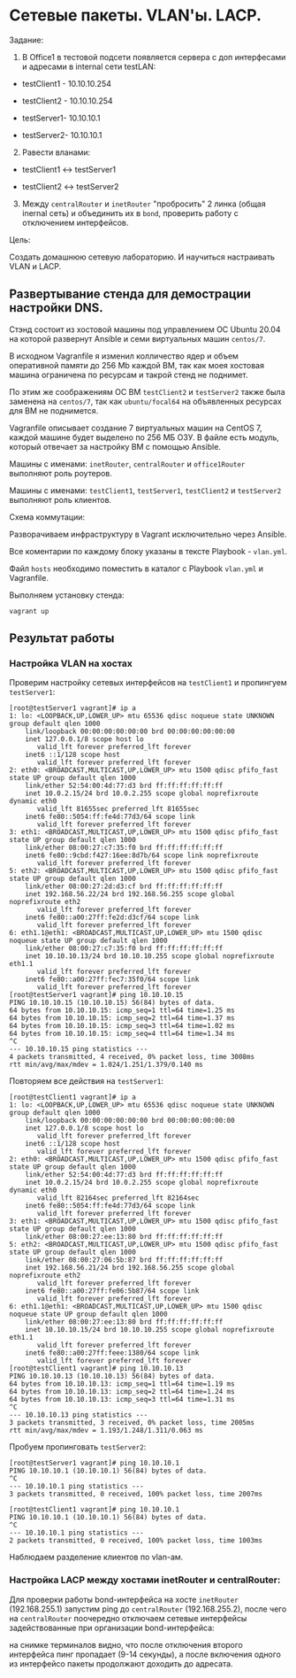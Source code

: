 # Сетевые пакеты. VLAN'ы. LACP.

Задание:

1. В Office1 в тестовой подсети появляется сервера с доп интерфесами и адресами
в internal сети testLAN:
 
- testClient1 - 10.10.10.254

- testClient2 - 10.10.10.254

- testServer1- 10.10.10.1 

- testServer2- 10.10.10.1

2. Равести вланами:

- testClient1 <-> testServer1

- testClient2 <-> testServer2

3. Между `centralRouter` и `inetRouter` "пробросить" 2 линка (общая inernal сеть) и объединить их в `bond`, проверить работу c отключением интерфейсов.

Цель:

Создать домашнюю сетевую лабораторию. И научиться настраивать VLAN и LACP.

## Развертывание стенда для демострации настройки DNS.

Стэнд состоит из хостовой машины под управлением ОС Ubuntu 20.04 на которой развернут Ansible и семи виртуальных машин `centos/7`.

В исходном Vagranfile я изменил колличество ядер и объем оперативной памяти до 256 Mb каждой ВМ, так как моея хостовая машина ограничена по ресурсам и такрой стенд не поднимет.

По этим же соображениям ОС ВМ `testClient2` и `testServer2` также была заменена на `centos/7`, так как `ubuntu/focal64` на объявленных ресурсах для ВМ не поднимется.

Vagranfile описывает создание 7 виртуальных машин на CentOS 7, каждой машине будет выделено по 256 МБ ОЗУ. В файле есть модуль, который отвечает за настройку ВМ с помощью Ansible.

Машины с именами: `inetRouter`, `centralRouter` и `office1Router` выполняют роль роутеров.

Машины с именами: `testClient1`, `testServer1`, `testClient2` и `testServer2` выполняют роль клиентов.

Схема коммутации:


Разворачиваем инфраструктуру в Vagrant исключительно через Ansible.

Все коментарии по каждому блоку указаны в тексте Playbook - `vlan.yml`.

Файл `hosts` необходимо поместить в каталог с Playbook `vlan.yml` и Vagranfile.

Выполняем установку стенда:

```
vagrant up
```

## Результат работы

### Настройка VLAN на хостах

Проверим настройку сетевых интерфейсов на `testClient1` и пропингуем `testServer1`:
```
[root@testServer1 vagrant]# ip a
1: lo: <LOOPBACK,UP,LOWER_UP> mtu 65536 qdisc noqueue state UNKNOWN group default qlen 1000
    link/loopback 00:00:00:00:00:00 brd 00:00:00:00:00:00
    inet 127.0.0.1/8 scope host lo
       valid_lft forever preferred_lft forever
    inet6 ::1/128 scope host 
       valid_lft forever preferred_lft forever
2: eth0: <BROADCAST,MULTICAST,UP,LOWER_UP> mtu 1500 qdisc pfifo_fast state UP group default qlen 1000
    link/ether 52:54:00:4d:77:d3 brd ff:ff:ff:ff:ff:ff
    inet 10.0.2.15/24 brd 10.0.2.255 scope global noprefixroute dynamic eth0
       valid_lft 81655sec preferred_lft 81655sec
    inet6 fe80::5054:ff:fe4d:77d3/64 scope link 
       valid_lft forever preferred_lft forever
3: eth1: <BROADCAST,MULTICAST,UP,LOWER_UP> mtu 1500 qdisc pfifo_fast state UP group default qlen 1000
    link/ether 08:00:27:c7:35:f0 brd ff:ff:ff:ff:ff:ff
    inet6 fe80::9cbd:f427:16ee:8d7b/64 scope link noprefixroute 
       valid_lft forever preferred_lft forever
5: eth2: <BROADCAST,MULTICAST,UP,LOWER_UP> mtu 1500 qdisc pfifo_fast state UP group default qlen 1000
    link/ether 08:00:27:2d:d3:cf brd ff:ff:ff:ff:ff:ff
    inet 192.168.56.22/24 brd 192.168.56.255 scope global noprefixroute eth2
       valid_lft forever preferred_lft forever
    inet6 fe80::a00:27ff:fe2d:d3cf/64 scope link 
       valid_lft forever preferred_lft forever
6: eth1.1@eth1: <BROADCAST,MULTICAST,UP,LOWER_UP> mtu 1500 qdisc noqueue state UP group default qlen 1000
    link/ether 08:00:27:c7:35:f0 brd ff:ff:ff:ff:ff:ff
    inet 10.10.10.13/24 brd 10.10.10.255 scope global noprefixroute eth1.1
       valid_lft forever preferred_lft forever
    inet6 fe80::a00:27ff:fec7:35f0/64 scope link 
       valid_lft forever preferred_lft forever
[root@testServer1 vagrant]# ping 10.10.10.15
PING 10.10.10.15 (10.10.10.15) 56(84) bytes of data.
64 bytes from 10.10.10.15: icmp_seq=1 ttl=64 time=1.25 ms
64 bytes from 10.10.10.15: icmp_seq=2 ttl=64 time=1.37 ms
64 bytes from 10.10.10.15: icmp_seq=3 ttl=64 time=1.02 ms
64 bytes from 10.10.10.15: icmp_seq=4 ttl=64 time=1.34 ms
^C
--- 10.10.10.15 ping statistics ---
4 packets transmitted, 4 received, 0% packet loss, time 3008ms
rtt min/avg/max/mdev = 1.024/1.251/1.379/0.140 ms
```

Повторяем все действия на `testServer1`:

```
[root@testClient1 vagrant]# ip a
1: lo: <LOOPBACK,UP,LOWER_UP> mtu 65536 qdisc noqueue state UNKNOWN group default qlen 1000
    link/loopback 00:00:00:00:00:00 brd 00:00:00:00:00:00
    inet 127.0.0.1/8 scope host lo
       valid_lft forever preferred_lft forever
    inet6 ::1/128 scope host 
       valid_lft forever preferred_lft forever
2: eth0: <BROADCAST,MULTICAST,UP,LOWER_UP> mtu 1500 qdisc pfifo_fast state UP group default qlen 1000
    link/ether 52:54:00:4d:77:d3 brd ff:ff:ff:ff:ff:ff
    inet 10.0.2.15/24 brd 10.0.2.255 scope global noprefixroute dynamic eth0
       valid_lft 82164sec preferred_lft 82164sec
    inet6 fe80::5054:ff:fe4d:77d3/64 scope link 
       valid_lft forever preferred_lft forever
3: eth1: <BROADCAST,MULTICAST,UP,LOWER_UP> mtu 1500 qdisc pfifo_fast state UP group default qlen 1000
    link/ether 08:00:27:ee:13:80 brd ff:ff:ff:ff:ff:ff
5: eth2: <BROADCAST,MULTICAST,UP,LOWER_UP> mtu 1500 qdisc pfifo_fast state UP group default qlen 1000
    link/ether 08:00:27:06:5b:87 brd ff:ff:ff:ff:ff:ff
    inet 192.168.56.21/24 brd 192.168.56.255 scope global noprefixroute eth2
       valid_lft forever preferred_lft forever
    inet6 fe80::a00:27ff:fe06:5b87/64 scope link 
       valid_lft forever preferred_lft forever
6: eth1.1@eth1: <BROADCAST,MULTICAST,UP,LOWER_UP> mtu 1500 qdisc noqueue state UP group default qlen 1000
    link/ether 08:00:27:ee:13:80 brd ff:ff:ff:ff:ff:ff
    inet 10.10.10.15/24 brd 10.10.10.255 scope global noprefixroute eth1.1
       valid_lft forever preferred_lft forever
    inet6 fe80::a00:27ff:feee:1380/64 scope link 
       valid_lft forever preferred_lft forever
[root@testClient1 vagrant]# ping 10.10.10.13
PING 10.10.10.13 (10.10.10.13) 56(84) bytes of data.
64 bytes from 10.10.10.13: icmp_seq=1 ttl=64 time=1.19 ms
64 bytes from 10.10.10.13: icmp_seq=2 ttl=64 time=1.24 ms
64 bytes from 10.10.10.13: icmp_seq=3 ttl=64 time=1.31 ms
^C
--- 10.10.10.13 ping statistics ---
3 packets transmitted, 3 received, 0% packet loss, time 2005ms
rtt min/avg/max/mdev = 1.193/1.248/1.311/0.063 ms
```
Пробуем пропинговать `testServer2`:

```
[root@testServer1 vagrant]# ping 10.10.10.1 
PING 10.10.10.1 (10.10.10.1) 56(84) bytes of data.
^C
--- 10.10.10.1 ping statistics ---
3 packets transmitted, 0 received, 100% packet loss, time 2007ms
```

```
[root@testClient1 vagrant]# ping 10.10.10.1 
PING 10.10.10.1 (10.10.10.1) 56(84) bytes of data.
^C
--- 10.10.10.1 ping statistics ---
2 packets transmitted, 0 received, 100% packet loss, time 1003ms
```
Наблюдаем разделение клиентов по vlan-ам.
### Настройка LACP между хостами inetRouter и centralRouter:

Для проверки работы bond-интерфейса на хосте `inetRouter` (192.168.255.1) запустим ping до `centralRouter` (192.168.255.2), после чего на `centralRouter` поочередно отключаем сетевые интерфейсы задействованные при организации bond-интерфейса:



на снимке терминалов видно, что после отключения второго интерфейса пинг пропадает (9-14 секунды), а после включения одного из интерфейсо пакеты продолжают доходить до адресата.